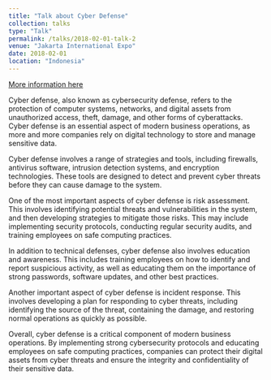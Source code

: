 ```yaml
---
title: "Talk about Cyber Defense"
collection: talks
type: "Talk"
permalink: /talks/2018-02-01-talk-2
venue: "Jakarta International Expo"
date: 2018-02-01
location: "Indonesia"
---
```


[More information here](https://sociabuzz.com/satriaadhipradana)

Cyber defense, also known as cybersecurity defense, refers to the protection of computer systems, networks, and digital assets from unauthorized access, theft, damage, and other forms of cyberattacks. Cyber defense is an essential aspect of modern business operations, as more and more companies rely on digital technology to store and manage sensitive data.

Cyber defense involves a range of strategies and tools, including firewalls, antivirus software, intrusion detection systems, and encryption technologies. These tools are designed to detect and prevent cyber threats before they can cause damage to the system.

One of the most important aspects of cyber defense is risk assessment. This involves identifying potential threats and vulnerabilities in the system, and then developing strategies to mitigate those risks. This may include implementing security protocols, conducting regular security audits, and training employees on safe computing practices.

In addition to technical defenses, cyber defense also involves education and awareness. This includes training employees on how to identify and report suspicious activity, as well as educating them on the importance of strong passwords, software updates, and other best practices.

Another important aspect of cyber defense is incident response. This involves developing a plan for responding to cyber threats, including identifying the source of the threat, containing the damage, and restoring normal operations as quickly as possible.

Overall, cyber defense is a critical component of modern business operations. By implementing strong cybersecurity protocols and educating employees on safe computing practices, companies can protect their digital assets from cyber threats and ensure the integrity and confidentiality of their sensitive data.
